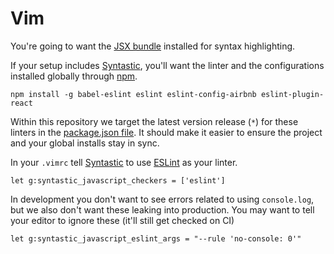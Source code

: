 # Vim

You're going to want the [JSX bundle][vimjsx] installed for syntax highlighting.

If your setup includes [Syntastic][syntastic], you'll want the linter and the
configurations installed globally through [npm][npm]. 

```
npm install -g babel-eslint eslint eslint-config-airbnb eslint-plugin-react
```

Within this repository we target the latest version release (`*`) for these
linters in the [package.json file][package]. It should make it easier to ensure
the project and your global installs stay in sync.


In your `.vimrc` tell [Syntastic][syntastic] to use [ESLint][eslint] as your
linter.

```vim
let g:syntastic_javascript_checkers = ['eslint']
```

In development you don't want to see errors related to using `console.log`, but
we also don't want these leaking into production. You may want to tell your
editor to ignore these (it'll still get checked on CI)

```vim
let g:syntastic_javascript_eslint_args = "--rule 'no-console: 0'"
```


<!-- Markdown links -->
[npm]: https://www.npmjs.com
[eslint]: http://eslint.org
[vimjsx]: https://github.com/mxw/vim-jsx
[syntastic]: https://github.com/scrooloose/syntastic
[package]: ./package.json

